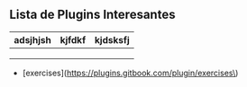 ## Lista de Plugins Interesantes

| adsjhjsh | kjfdkf | kjdsksfj |
| :--- | :--- | :--- |
|  |  |  |
|  |  |  |
|  |  |  |

* \[exercises\]\(https://plugins.gitbook.com/plugin/exercises\)





